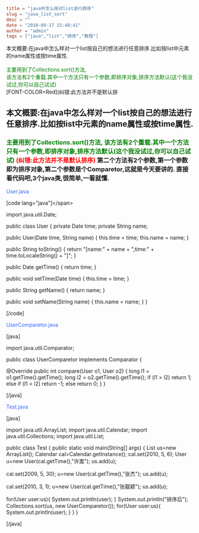 ```toml
title = "java中怎么样对list进行排序"
slug = "java_list_sort"
desc = ""
date = "2010-09-17 15:48:41"
author = "admin"
tags = ["java","list","排序","教程"]
```

本文概要:在java中怎么样对一个list按自己的想法进行任意排序.比如按list中元素的name属性或按time属性.<br/><br/><font color="Green">主要用到了Collections.sort()方法,<br/>该方法有2个重载.其中一个方法只有一个参数,即排序对象,排序方法默认(这个我没试过,你可以自己试试)</font><br/>[FONT-COLOR=Red](纠错:此方法并不是默认排


<!--more-->

<h2>本文概要:在java中怎么样对一个list按自己的想法进行任意排序.比如按list中元素的name属性或按time属性.</h2>
<span style="color: green;">
</span>
<h3><span style="color: green;">主要用到了Collections.sort()方法,
该方法有2个重载.其中一个方法只有一个参数,即排序对象,排序方法默认(这个我没试过,你可以自己试试)</span>
<span style="color: red;">(纠错:此方法并不是默认排序)</span>
第二个方法有2个参数,第一个参数即为排序对象,第二个参数是个Comparetor,这就是今天要讲的.
直接看代码吧,3个java类,很简单,一看就懂.</h3>
<!--more-->

<span style="color: #3366ff;">User.java</span>

<span style="color: #3366ff;"> </span>

[code lang="java"]&lt;/span&gt;

import java.util.Date;

public class User {
private Date time;
private String name;

public User(Date time, String name) {
this.time = time;
this.name = name;
}

public String toString() {
return &quot;[name:&quot; + name + &quot;,time:&quot; + time.toLocaleString() + &quot;]&quot;;
}

public Date getTime() {
return time;
}

public void setTime(Date time) {
this.time = time;
}

public String getName() {
return name;
}

public void setName(String name) {
this.name = name;
}
}

[/code]

<span style="color: #3366ff;">UserComparetor.java</span>

<span style="color: #3366ff;"> </span>

[java]

import java.util.Comparator;

public class UserComparetor implements Comparator {

@Override
 public int compare(User o1, User o2) {
 long l1 = o1.getTime().getTime();
 long l2 = o2.getTime().getTime();
 if (l1 &gt; l2)
 return 1;
 else if (l1 &lt; l2)
 return -1;
 else
 return 0;
 }
 }

[/java]

<span style="color: yellow;"><span style="color: #3366ff;">Test.java</span></span>

<span style="color: yellow;"><span style="color: #3366ff;"> </span></span>

[java]

import java.util.ArrayList;
 import java.util.Calendar;
 import java.util.Collections;
 import java.util.List;

public class Test {
 public static void main(String[] args) {
 List us=new ArrayList();
 Calendar cal=Calendar.getInstance();
 cal.set(2010, 5, 6);
 User u=new User(cal.getTime(),&quot;许嵩&quot;);
 us.add(u);

cal.set(2009, 5, 30);
 u=new User(cal.getTime(),&quot;张杰&quot;);
 us.add(u);

cal.set(2010, 3, 1);
 u=new User(cal.getTime(),&quot;张靓颖&quot;);
 us.add(u);

for(User user:us){
 System.out.println(user);
 }
 System.out.println(&quot;排序后&quot;);
 Collections.sort(us, new UserComparetor());
 for(User user:us){
 System.out.println(user);
 }
 }
 }

[/java]